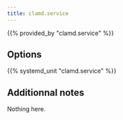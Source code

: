 ```yaml
---
title: clamd.service
---
```


{{% provided_by "clamd.service" %}}

## Options

{{% systemd_unit "clamd.service" %}}

## Additionnal notes

Nothing here.